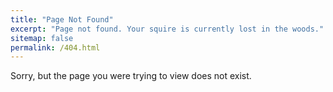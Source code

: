 ```yaml
---
title: "Page Not Found"
excerpt: "Page not found. Your squire is currently lost in the woods."
sitemap: false
permalink: /404.html
---
```


Sorry, but the page you were trying to view does not exist.
